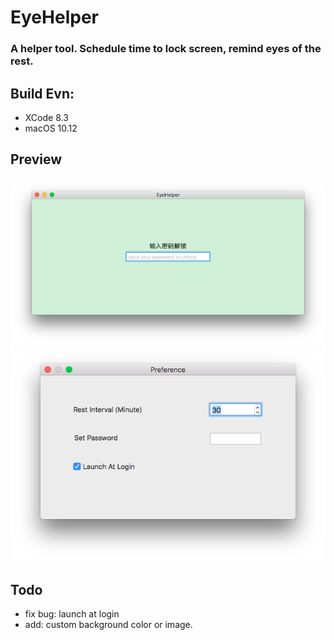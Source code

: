 # EyeHelper

### A helper tool. Schedule time to lock screen, remind  eyes of the rest.

## Build Evn:
- XCode 8.3
- macOS 10.12

## Preview

![](./main.png "")
![](./preference.png "")

## Todo
- fix bug: launch at login   
- add: custom background color or image.